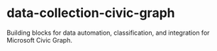 # data-collection-civic-graph
Building blocks for data automation, classification, and integration for Microsoft Civic Graph.

